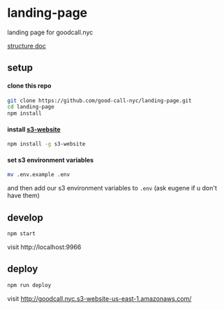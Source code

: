 # landing-page

landing page for goodcall.nyc

[structure doc](./STRUCTURE.md)

## setup

#### clone this repo

```bash
git clone https://github.com/good-call-nyc/landing-page.git
cd landing-page
npm install
```

#### install [s3-website](https://github.com/klaemo/s3-website)

```bash
npm install -g s3-website
```

#### set s3 environment variables

```bash
mv .env.example .env
```

and then add our s3 environment variables to `.env` (ask eugene if u don't have them)

## develop

```bash
npm start
```

visit http://localhost:9966

## deploy

```bash
npm run deploy
```

visit http://goodcall.nyc.s3-website-us-east-1.amazonaws.com/
